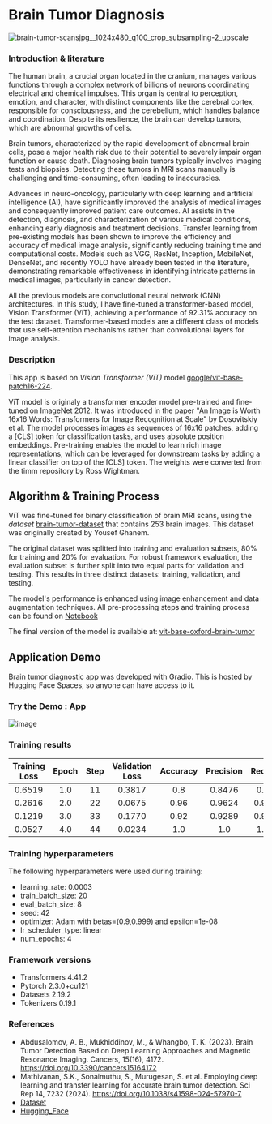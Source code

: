 # Brain Tumor Diagnosis

![brain-tumor-scansjpg__1024x480_q100_crop_subsampling-2_upscale](https://github.com/AMfeta99/Advanced_Computer_Vision/assets/74252797/cf675a49-d0d0-45f1-98eb-37b904dca82b)

### Introduction & literature
The human brain, a crucial organ located in the cranium, manages various functions through a complex network of billions of neurons coordinating electrical and chemical impulses. This organ is central to perception, emotion, and character, with distinct components like the cerebral cortex, responsible for consciousness, and the cerebellum, which handles balance and coordination. Despite its resilience, the brain can develop tumors, which are abnormal growths of cells.

Brain tumors, characterized by the rapid development of abnormal brain cells, pose a major health risk due to their potential to severely impair organ function or cause death. Diagnosing brain tumors typically involves imaging tests and biopsies. Detecting these tumors in MRI scans manually is challenging and time-consuming, often leading to inaccuracies.

Advances in neuro-oncology, particularly with deep learning and artificial intelligence (AI), have significantly improved the analysis of medical images and consequently improved patient care outcomes. AI assists in the detection, diagnosis, and characterization of various medical conditions, enhancing early diagnosis and treatment decisions. Transfer learning from pre-existing models has been shown to improve the efficiency and accuracy of medical image analysis, significantly reducing training time and computational costs. Models such as VGG, ResNet, Inception, MobileNet, DenseNet, and recently YOLO have already been tested in the literature, demonstrating remarkable effectiveness in identifying intricate patterns in medical images, particularly in cancer detection.

All the previous models are convolutional neural network (CNN) architectures. In this study, I have fine-tuned a transformer-based model, Vision Transformer (ViT), achieving a performance of 92.31% accuracy on the test dataset. Transformer-based models are a different class of models that use self-attention mechanisms rather than convolutional layers for image analysis.

### Description
This app is based on *Vision Transformer (ViT)* model [google/vit-base-patch16-224](https://huggingface.co/google/vit-base-patch16-224).

ViT model is originaly a transformer encoder model pre-trained and fine-tuned on ImageNet 2012. It was introduced in the paper "An Image is Worth 16x16 Words: Transformers for Image Recognition at Scale" by Dosovitskiy et al. The model processes images as sequences of 16x16 patches, adding a [CLS] token for classification tasks, and uses absolute position embeddings. Pre-training enables the model to learn rich image representations, which can be leveraged for downstream tasks by adding a linear classifier on top of the [CLS] token. The weights were converted from the timm repository by Ross Wightman.


## Algorithm & Training Process
ViT was fine-tuned for binary classification of brain MRI scans, using the *dataset* [brain-tumor-dataset](https://universe.roboflow.com/roboflow-100/brain-tumor-m2pbp) that contains 253 brain images. This dataset was originally created by Yousef Ghanem.

The original dataset was splitted into training and evaluation subsets, 80% for training and 20% for evaluation. For robust framework evaluation, the evaluation subset is further split into two equal parts for validation and testing. This results in three distinct datasets: training, validation, and testing. 

The model's performance is enhanced using image enhancement and data augmentation techniques. All pre-processing steps and training process can be found on [Notebook](https://github.com/AMfeta99/Advanced_Computer_Vision/blob/main/Computer_Vision_HF/brain_tumor_diagnosis_app_HF/Transfer_learning_image_classification.ipynb)

The final version of the model is available at:
[vit-base-oxford-brain-tumor](https://huggingface.co/AMfeta99/vit-base-oxford-brain-tumor)

## Application Demo
Brain tumor diagnostic app was developed with Gradio. This is hosted by Hugging Face Spaces, so anyone can have access to it.
### Try the Demo : [App](https://huggingface.co/spaces/AMfeta99/brain_tumor_diagnosis)


![image](https://github.com/AMfeta99/Advanced_Computer_Vision/assets/74252797/8bead0a4-e3f7-4db3-819f-30a70c55c8f7)


### Training results

| Training Loss | Epoch | Step | Validation Loss | Accuracy | Precision | Recall | F1     |
|:-------------:|:-----:|:----:|:---------------:|:--------:|:---------:|:------:|:------:|
| 0.6519        | 1.0   | 11   | 0.3817          | 0.8      | 0.8476    | 0.8    | 0.7751 |
| 0.2616        | 2.0   | 22   | 0.0675          | 0.96     | 0.9624    | 0.96   | 0.9594 |
| 0.1219        | 3.0   | 33   | 0.1770          | 0.92     | 0.9289    | 0.92   | 0.9174 |
| 0.0527        | 4.0   | 44   | 0.0234          | 1.0      | 1.0       | 1.0    | 1.0    |

### Training hyperparameters

The following hyperparameters were used during training:
- learning_rate: 0.0003
- train_batch_size: 20
- eval_batch_size: 8
- seed: 42
- optimizer: Adam with betas=(0.9,0.999) and epsilon=1e-08
- lr_scheduler_type: linear
- num_epochs: 4


### Framework versions

- Transformers 4.41.2
- Pytorch 2.3.0+cu121
- Datasets 2.19.2
- Tokenizers 0.19.1

### References
- Abdusalomov, A. B., Mukhiddinov, M., & Whangbo, T. K. (2023). Brain Tumor Detection Based on Deep Learning Approaches and Magnetic Resonance Imaging. Cancers, 15(16), 4172. https://doi.org/10.3390/cancers15164172
- Mathivanan, S.K., Sonaimuthu, S., Murugesan, S. et al. Employing deep learning and transfer learning for accurate brain tumor detection. Sci Rep 14, 7232 (2024). https://doi.org/10.1038/s41598-024-57970-7
- [Dataset](https://universe.roboflow.com/roboflow-100/brain-tumor-m2pbp)
- [Hugging_Face](https://huggingface.co/learn/computer-vision-course/unit0/welcome/welcome)
